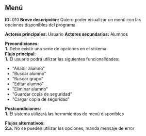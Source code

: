 ## Menú
**ID:** 010
**Breve descripción:** Quiero poder visualizar un menú con las opciones disponibles del programa

**Actores principales:** Usuario
**Actores secundarios:** Alumnos

**Precondiciones:**  
**1.** Debe existir una serie de opciones en el sistema  
**Flujo principal:**  
**1.** El usuario podrá utilizar las siguientes funcionalidades:

  * "Añadir alumno"  
  * "Buscar alumno"  
  * "Buscar grupo"  
  * "Editar alumno"
  * "Eliminar alumno"
  * "Guardar copia de seguridad"
  * "Cargar copia de seguridad"        

**Postcondiciones:**  
**1.** El sistema utilizará las herramientas de menú disponibles

**Flujos alternativos:**  
**2.a.** No se pueden utilizar las opciones, manda mensaje de error  
